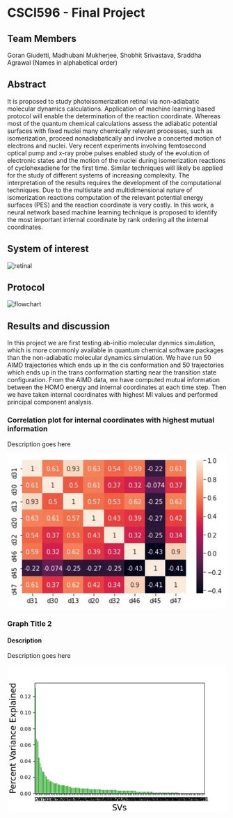 # CSCI596 - Final Project

## Team Members

Goran Giudetti, Madhubani Mukherjee, Shobhit Srivastava, Sraddha Agrawal (Names in alphabetical order)

## Abstract

It is proposed to study photoisomerization retinal via non-adiabatic molecular dynamics calculations. Application of  machine learning based protocol will enable the determination of the reaction coordinate. Whereas most of the quantum chemical calculations assess the adiabatic potential surfaces with fixed nuclei many chemically relevant processes, such as isomerization, proceed nonadiabatically and involve a concerted motion of electrons and nuclei. Very recent experiments involving femtosecond optical pump and x-ray probe pulses enabled study of the evolution of electronic states and the motion of the nuclei during isomerization reactions of cyclohexadiene for the first time. Similar techniques will likely be applied for the study of different systems of increasing complexity. The interpretation of the results requires the development of the computational techniques. Due to the multistate and multidimensional nature of isomerization reactions computation of the relevant potential energy surfaces (PES) and  the reaction coordinate is very costly. In this work, a neural network based machine learning technique is proposed  to  identify the most important internal coordinate by rank ordering all the internal coordinates. 

## System of interest
![retinal](https://user-images.githubusercontent.com/57571405/143783315-cb028241-f766-4aa1-b283-40980def8bad.png)

## Protocol
![flowchart](https://user-images.githubusercontent.com/57571405/143783537-a035af25-9446-4543-ae67-7f59c51b4983.png)


## Results and discussion

In this project we are first testing ab-initio molecular dynmics simulation, which is more commonly available in quantum chemical software packages than the non-adiabatic molecular dynamics simulation. We have run 50 AIMD trajectories which ends up in the cis conformation and 50 trajectories which ends up in the trans conformation starting near the transition state configuration. From the AIMD data, we have computed mutual information between the HOMO energy and internal coordinates at each time step. Then we have taken internal coordinates with highest MI values and performed principal component analysis. 

### Correlation plot for internal coordinates with highest mutual information

Description goes here



<img src="Graph 1.jpeg" alt="Graph 1" style="zoom:230%;" />

### Graph Title 2

#### Description

Description goes here

<img src="Graph 2.jpeg" style="zoom:200%;" />



